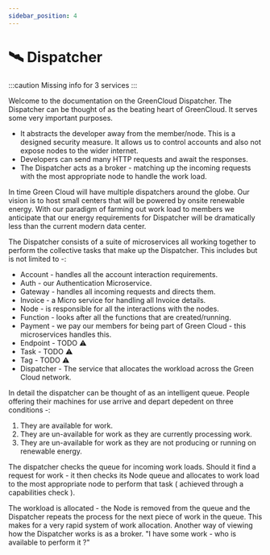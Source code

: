 ```yaml
---
sidebar_position: 4
---
```


# 🛰️ Dispatcher

:::caution
Missing info for 3 services
:::

Welcome to the documentation on the GreenCloud Dispatcher. The Dispatcher can be thought of as the beating heart of GreenCloud. It serves some very important purposes.

-   It abstracts the developer away from the member/node. This is a designed security measure. It allows us to control accounts and also not expose nodes to the wider internet.
-   Developers can send many HTTP requests and await the responses.
-   The Dispatcher acts as a broker - matching up the incoming requests with the most appropriate node to handle the work load.

In time Green Cloud will have multiple dispatchers around the globe. Our vision is to host small centers that will be powered by onsite renewable energy. With our paradigm of farming out work load to members we anticipate that our energy requirements for Dispatcher will be dramatically less than the current modern data center.

The Dispatcher consists of a suite of microservices all working together to perform the collective tasks that make up the Dispatcher. This includes but is not limited to -:

-   Account - handles all the account interaction requirements.
-   Auth - our Authentication Microservice.
-   Gateway - handles all incoming requests and directs them.
-   Invoice - a Micro service for handling all Invoice details.
-   Node - is responsible for all the interactions with the nodes.
-   Function - looks after all the functions that are created/running.
-   Payment - we pay our members for being part of Green Cloud - this microservices handles this.
-   Endpoint - TODO ⚠️
-   Task - TODO ⚠️
-   Tag - TODO ⚠️
-   Dispatcher - The service that allocates the workload across the Green Cloud network.

In detail the dispatcher can be thought of as an intelligent queue. People offering their machines for use arrive and depart depedent on three conditions -:

1. They are available for work.
2. They are un-available for work as they are currently processing work.
3. They are un-available for work as they are not producing or running on renewable energy.

The dispatcher checks the queue for incoming work loads. Should it find a request for work - it then checks its Node queue and allocates to work load to the most appropriate node to perform that task ( achieved through a capabilities check ).

The workload is allocated - the Node is removed from the queue and the Dispatcher repeats the process for the next piece of work in the queue. This makes for a very rapid system of work allocation. Another way of viewing how the Dispatcher works is as a broker. "I have some work - who is available to perform it ?"

